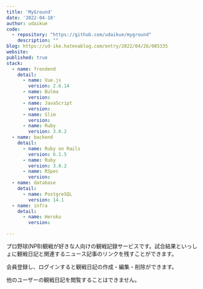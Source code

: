 ```yaml
---
title: 'MyGround'
date: '2022-04-10'
author: udaikue
code: 
  - repository: "https://github.com/udaikue/myground"
    description: ""
blog: https://ud-ike.hatenablog.com/entry/2022/04/26/085335
website: 
published: true
stack:
  - name: frondend
    detail: 
      - name: Vue.js
        version: 2.6.14
      - name: Bulma
        version: 
      - name: JavaScript
        version: 
      - name: Slim
        version: 
      - name: Ruby
        version: 3.0.2
  - name: backend
    detail:
      - name: Ruby on Rails
        version: 6.1.5
      - name: Ruby
        version: 3.0.2
      - name: RSpec
        version: 
  - name: database
    detail:
      - name: PostgreSQL
        version: 14.1
  - name: infra
    detail:
      - name: Heroku
        version: 

---
```


プロ野球(NPB)観戦が好きな人向けの観戦記録サービスです。試合結果といっしょに観戦日記と関連するニュース記事のリンクを残すことができます。

会員登録し、ログインすると観戦日記の作成・編集・削除ができます。

他のユーザーの観戦日記を閲覧することはできません。

